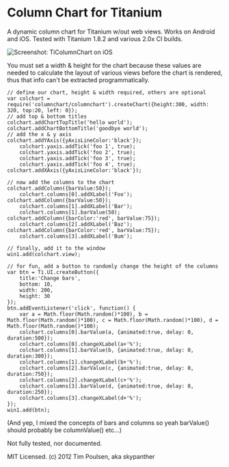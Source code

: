 Column Chart for Titanium
========

A dynamic column chart for Titanium w/out web views. Works on Android and iOS. Tested with Titanium 1.8.2 and various 2.0x CI builds.

![Screenshot: TiColumnChart on iOS](https://skitch.com/skypanther/8k52s/ticolumnchart "TiColumnChart on iOS")

You must set a width & height for the chart because these values are needed to calculate the layout of various views before the chart is rendered, thus that info can't be extracted programmatically. 

```
// define our chart, height & width required, others are optional
var colchart = require('columnchart/columnchart').createChart({height:300, width: 320, top:20, left: 0});
// add top & bottom titles
colchart.addChartTopTitle('hello world');
colchart.addChartBottomTitle('goodbye world');
// add the x & y axis
colchart.addYAxis({yAxisLineColor:'black'});
	colchart.yaxis.addTick('foo 1', true);
	colchart.yaxis.addTick('foo 2', true);
	colchart.yaxis.addTick('foo 3', true);
	colchart.yaxis.addTick('foo 4', true);
colchart.addXAxis({yAxisLineColor:'black'});

// now add the columns to the chart
colchart.addColumn({barValue:50});
	colchart.columns[0].addXLabel('Foo');
colchart.addColumn({barValue:50});
	colchart.columns[1].addXLabel('Bar');
	colchart.columns[1].barValue(50);
colchart.addColumn({barColor:'red', barValue:75});
	colchart.columns[2].addXLabel('Baz');
colchart.addColumn({barColor:'red', barValue:75});
	colchart.columns[3].addXLabel('Bum');

// finally, add it to the window
win1.add(colchart.view);

// for fun, add a button to randomly change the height of the columns
var btn = Ti.UI.createButton({
	title:'Change bars',
	bottom: 10,
	width: 200,
	height: 30
});
btn.addEventListener('click', function() {
	var a = Math.floor(Math.random()*100), b = Math.floor(Math.random()*100), c = Math.floor(Math.random()*100), d = Math.floor(Math.random()*100);
	colchart.columns[0].barValue(a, {animated:true, delay: 0, duration:500});
	colchart.columns[0].changeXLabel(a+'%');
	colchart.columns[1].barValue(b, {animated:true, delay: 0, duration:300});
	colchart.columns[1].changeXLabel(b+'%');
	colchart.columns[2].barValue(c, {animated:true, delay: 0, duration:750});
	colchart.columns[2].changeXLabel(c+'%');
	colchart.columns[3].barValue(d, {animated:true, delay: 0, duration:250});
	colchart.columns[3].changeXLabel(d+'%');
});
win1.add(btn);
```

(And yep, I mixed the concepts of bars and columns so yeah barValue() should probably be columnValue() etc...)

Not fully tested, nor documented.

MIT Licensed. (c) 2012 Tim Poulsen, aka skypanther
